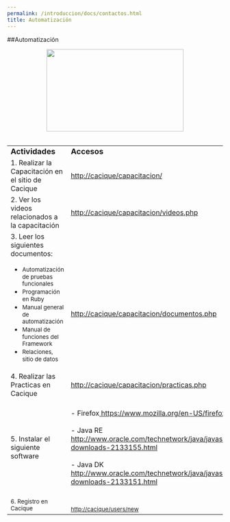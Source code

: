 ```yaml
---
permalink: /introduccion/docs/contactos.html
title: Automatización
---
```



##Automatización



<div style="display:block;text-align:center;margin-right:auto;margin-left:auto">
<img border="0" height="192" src="https://sites.google.com/a/intraway.com/testing-induccion/_/rsrc/1431030052445/testing/automation/robo23.jpg?height=192&amp;width=320" width="320">
</div>


<br/>

<table class="table table-striped table-hover table-bordered" id="library_catalog">
   <tbody>
      <tr>
         <td style="width:336px;height:20px"><b><font size="4">Actividades</font></b></td>
         <td style="width:376px;height:20px"><b><font size="4">Accesos</font></b></td>
      </tr>
      <tr>
         <td style="width:336px;height:14px">1. Realizar la Capacitación en el sitio de Cacique</td>
         <td style="width:376px;height:14px"><br><a href="http://www.google.com/url?q=http%3A%2F%2Fcacique%2Fcapacitacion%2F&amp;sa=D&amp;sntz=1&amp;usg=AFrqEzfq_W-8Xz02lGzzKXJgQPSVjXoxJw"> http://cacique/capacitacion/</a><br><br></td>
      </tr>
      <tr>
         <td style="width:336px;height:14px">2. Ver los videos relacionados a la capacitación</td>
         <td style="width:376px;height:14px"><br><a href="http://www.google.com/url?q=http%3A%2F%2Fcacique%2Fcapacitacion%2Fvideos.php&amp;sa=D&amp;sntz=1&amp;usg=AFrqEzelxcjNYxMhqfznSXnX39RrGzKCvA"> http://cacique/capacitacion/videos.php</a><br><br></td>
      </tr>
      <tr>
         <td style="width:336px;height:116px">3. Leer los siguientes documentos:<br>
            <ul>
               <li><span style="font-size:10pt">Automatización de pruebas funcionales</span></li>
               <li><span style="font-size:10pt">Programación en Ruby</span></li>
               <li><span style="font-size:10pt">Manual general de automatización</span></li>
               <li><span style="font-size:10pt">Manual de funciones del Framework</span></li>
               <li><span style="font-size:10pt">Relaciones, sitio de datos</span></li>
            </ul>
         </td>
         <td style="width:376px;height:116px">&nbsp;<br><br><br><a href="http://www.google.com/url?q=http%3A%2F%2Fcacique%2Fcapacitacion%2Fdocumentos.php&amp;sa=D&amp;sntz=1&amp;usg=AFrqEzfZjxvczkiPRZZpCA_bTkUcBYbAiA"> http://cacique/capacitacion/documentos.php</a></td>
      </tr>
      <tr>
         <td style="width:336px;height:14px">4. Realizar las Practicas en Cacique</td>
         <td style="width:376px;height:14px"><br><a href="http://www.google.com/url?q=http%3A%2F%2Fcacique%2Fcapacitacion%2Fpracticas.php&amp;sa=D&amp;sntz=1&amp;usg=AFrqEzc0bGL-rhxSDx6I2T9u395hM2muVA"> http://cacique/capacitacion/practicas.php</a><br><br></td>
      </tr>
      <tr>
         <td style="width:336px;height:134px">5. Instalar el siguiente software</td>
         <td style="width:376px;height:134px"><br>- Firefox<a href="https://www.google.com/url?q=https%3A%2F%2Fwww.mozilla.org%2Fen-US%2Ffirefox%2Fnew%2F&amp;sa=D&amp;sntz=1&amp;usg=AFrqEzdJqa1jN9hxT1QcBpZjStYBAhpNew"> https://www.mozilla.org/en-US/firefox/new/</a><br><br>- Java RE <a href="http://www.google.com/url?q=http%3A%2F%2Fwww.oracle.com%2Ftechnetwork%2Fjava%2Fjavase%2Fdownloads%2Fjre8-downloads-2133155.html&amp;sa=D&amp;sntz=1&amp;usg=AFrqEzflBks6ASIqvan2HIJko7rC2J3JpQ"> http://www.oracle.com/technetwork/java/javase/downloads/jre8-downloads-2133155.html</a><br><br>- Java DK<a href="http://www.google.com/url?q=http%3A%2F%2Fwww.oracle.com%2Ftechnetwork%2Fjava%2Fjavase%2Fdownloads%2Fjdk8-downloads-2133151.html&amp;sa=D&amp;sntz=1&amp;usg=AFrqEzepy6iYFNmFxZFPwIRDm2kqrsKzXQ"> http://www.oracle.com/technetwork/java/javase/downloads/jdk8-downloads-2133151.html</a><br><br></td>
      </tr>
      <tr>
         <td style="width:336px;height:14px"><span style="font-size:13.3333330154419px">6. Registro en Cacique</span></td>
         <td style="width:376px;height:14px"><br><a href="http://www.google.com/url?q=http%3A%2F%2Fcacique%2Fusers%2Fnew&amp;sa=D&amp;sntz=1&amp;usg=AFrqEzeH2-snQiq-ATRS_gcyF8EvfYCSoA" style="font-size:13.3333330154419px"> http://cacique/users/new</a><br></td>
      </tr>
   </tbody>
</table>